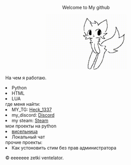 <p align="center">
Welcome to My github
<p align="center">
<img src="https://github.com/hyuhyu09/psychic-giggle/blob/main/40a96f89e840d2fd1b0563f07a109b6f.gif" width="50%" height="50%"/>

На чем я работаю.
   <li>Python</a></li>
   <li>HTML</a></li>
    <li>LUA</a></li>
    где меня найти:
<li>MY_TG: <a href="https://t.me/Heck1337">Heck_1337</a></li>
        <li>my_discord: <a href="https://discord.gg/WtTSSFra">Discord</a></li>
        <li>my steam: <a href="https://steamcommunity.com/id/Heck1337/">Steam</a></li>
мои проекты 
на python
 <li><a href="https://github.com/DanilSizz/SuperProjects/tree/Heck1337/%D0%BC%D0%BE%D0%B8%20%D0%BF%D1%80%D0%BE%D0%B5%D0%BA%D1%82%D1%8B/vishna_and_%D0%B2%D0%B8%D1%81%D0%B5%D0%BB%D0%B8%D1%86%D0%B0">висельница</a></li>
   <li> Локальный чат</a></li>
   прочие проекты:
      <li> Как устоновить стим без прав администратора</a></li>





© eeeeeee zetki ventelator.
